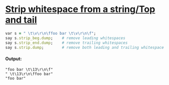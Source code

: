 [1]: http://rosettacode.org/wiki/Strip_whitespace_from_a_string/Top_and_tail

# [Strip whitespace from a string/Top and tail][1]

```ruby
var s = " \t\v\r\n\ffoo bar \t\v\r\n\f";
say s.strip_beg.dump;    # remove leading whitespaces
say s.strip_end.dump;    # remove trailing whitespaces
say s.strip.dump;        # remove both leading and trailing whitespace
```

#### Output:
```
"foo bar \t\13\r\n\f"
" \t\13\r\n\ffoo bar"
"foo bar"
```